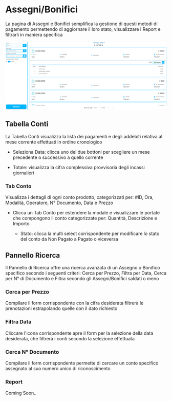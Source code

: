 # Assegni/Bonifici

La pagina di Assegni e Bonifici semplifica la gestione di questi metodi di pagamento permettendo di aggiornare il loro stato, visualizzare i Report e filtrarli in maniera specifica

![bankTransfer](../../assets/img/imgBilling/bankTransfer.png#bankTransfer)

## Tabella Conti

La Tabella Conti visualizza la lista dei pagamenti e degli addebiti relativa al mese corrente effettuati in ordine cronologico

* Seleziona Data: clicca uno dei due bottoni per scegliere un mese precedente o successivo a quello corrente

* <div>Totale: visualizza la cifra complessiva provvisoria degli incassi giornalieri</div>

### Tab Conto

Visualizza i dettagli di ogni conto prodotto, categorizzati per: #ID, Ora, Modalità, Operatore, N° Documento, Data e Prezzo

* Clicca un Tab Conto per estendere la modale e visualizzare le portate che compongono il conto categorizzate per: Quantità, Descrizione e Importo

    * Stato: clicca la multi select corrispondente per modificare lo stato del conto da Non Pagato a Pagato o viceversa

## Pannello Ricerca

Il Pannello di Ricerca offre una ricerca avanzata di un Assegno o Bonifico specifico secondo i seguenti criteri: Cerca per Prezzo, Filtra per Data, Cerca per N° di Documento e Filtra secondo gli Assegni/Bonifici saldati o meno

### Cerca per Prezzo

Compilare il form corrispondente con la cifra desiderata filtrerà le prenotazioni estrapolando quelle con il dato richiesto

### Filtra Data

Cliccare l'icona corrispondente apre il form per la selezione della data desiderata, che filtrerà i conti secondo la selezione effettuata

### Cerca N° Documento

Compilare il form corrispondente permette di cercare un conto specifico assegnato al suo numero unico di riconoscimento

### Report

Coming Soon..
